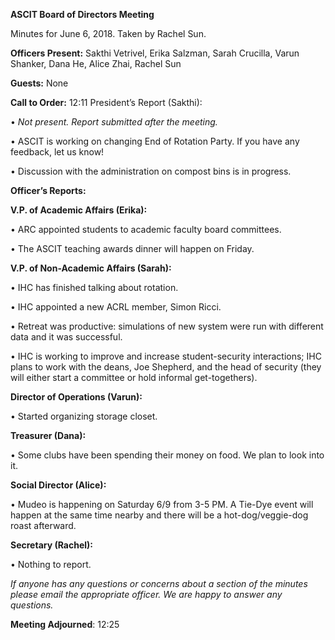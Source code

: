 **ASCIT Board of Directors Meeting**

Minutes for June 6, 2018. Taken by Rachel Sun.

**Officers Present:** Sakthi Vetrivel, Erika Salzman, Sarah Crucilla, Varun Shanker, Dana He, Alice Zhai, Rachel Sun

**Guests:** None

**Call to Order:** 12:11 President’s Report (Sakthi):

•	*Not present. Report submitted after the meeting.*

•	ASCIT is working on changing End of Rotation Party. If you have any feedback, let us know!

•	Discussion with the administration on compost bins is in progress.

**Officer’s Reports:**

**V.P. of Academic Affairs (Erika):**

•	ARC appointed students to academic faculty board committees.

•	The ASCIT teaching awards dinner will happen on Friday.

**V.P. of Non-Academic Affairs (Sarah):**

•	IHC has finished talking about rotation.

•	IHC appointed a new ACRL member, Simon Ricci.

•	Retreat was productive: simulations of new system were run with different data and it was successful.

•	IHC is working to improve and increase student-security interactions; IHC plans to work with the deans, Joe Shepherd, and the head of security (they will either start a committee or hold informal get-togethers).

**Director of Operations (Varun):**

•	Started organizing storage closet.

**Treasurer (Dana):**

•	Some clubs have been spending their money on food. We plan to look into it.

**Social Director (Alice):**

•	Mudeo is happening on Saturday 6/9 from 3-5 PM. A Tie-Dye event will happen at the same time nearby and there will be a hot-dog/veggie-dog roast afterward.

**Secretary (Rachel):**

•	Nothing to report.

*If anyone has any questions or concerns about a section of the minutes please email the appropriate officer. We are happy to answer any questions.*

**Meeting Adjourned**: 12:25

      
